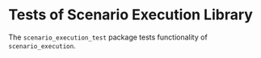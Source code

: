 # Tests of Scenario Execution Library

The `scenario_execution_test` package tests functionality of `scenario_execution`.
